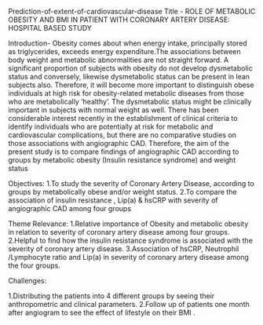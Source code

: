 Prediction-of-extent-of-cardiovascular-disease
Title - ROLE OF METABOLIC OBESITY AND BMI IN PATIENT WITH CORONARY ARTERY DISEASE: HOSPITAL BASED STUDY

Introduction- Obesity comes about when energy intake, principally stored as triglycerides, exceeds energy expenditure.The associations between body weight and metabolic abnormalities are not straight forward. A significant proportion of subjects with obesity do not develop dysmetabolic status and conversely, likewise dysmetabolic status can be present in lean subjects also. Therefore, it will become more important to distinguish obese individuals at high risk for obesity-related metabolic diseases from those who are metabolically ‘healthy’. The dysmetabolic status might be clinically important in subjects with normal weight as well. There has been considerable interest recently in the establishment of clinical criteria to identify individuals who are potentially at risk for metabolic and cardiovascular complications, but there are no comparative studies on those associations with angiographic CAD. Therefore, the aim of the present study is to compare findings of angiographic CAD according to groups by metabolic obesity (Insulin resistance syndrome) and weight status

Objectives: 1.To study the severity of Coronary Artery Disease, according to groups by metabolically obese and/or weight status. 2.To compare the association of insulin resistance , Lip(a) & hsCRP with severity of angiographic CAD among four groups

Theme Relevance: 1.Relative importance of Obesity and metabolic obesity in relation to severity of coronary artery disease among four groups. 2.Helpful to find how the insulin resistance syndrome is associated with the severity of coronary artery disease. 3.Association of hsCRP, Neutrophil /Lymphocyte ratio and Lip(a) in severity of coronary artery disease among the four groups.

Challenges:

1.Distributing the patients into 4 different groups by seeing their anthropometric and clinical parameters.
2.Follow up of patients one month after angiogram to see the effect of lifestyle on their BMI .

